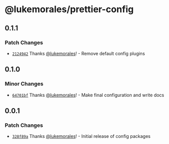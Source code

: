 # @lukemorales/prettier-config

## 0.1.1

### Patch Changes

- [`2124942`](https://github.com/lukemorales/development-config/commit/2124942c38dcb8f0701941eb39d63691ce289ca8) Thanks [@lukemorales](https://github.com/lukemorales)! - Remove default config plugins

## 0.1.0

### Minor Changes

- [`64701bf`](https://github.com/lukemorales/development-config/commit/64701bf21065971113c87adb417cc6155c10631f) Thanks [@lukemorales](https://github.com/lukemorales)! - Make final configuration and write docs

## 0.0.1

### Patch Changes

- [`328f89a`](https://github.com/lukemorales/development-config/commit/328f89addba031b0de787930f0ded2b5222b81d2) Thanks [@lukemorales](https://github.com/lukemorales)! - Initial release of config packages
